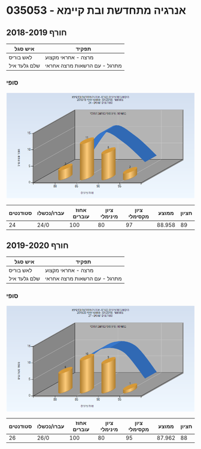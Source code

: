 # 035053 - אנרגיה מתחדשת ובת קיימא

## חורף 2018-2019

| איש סגל | תפקיד |
| ---- | ---- |
| לאש בוריס | מרצה - אחראי מקצוע |
| שלם גלעד איל | מתרגל - עם הרשאות מרצה אחראי |

### סופי

![201801 Finals](201801/Finals.png)

| סטודנטים | עברו/נכשלו | אחוז עוברים | ציון מינימלי | ציון מקסימלי | ממוצע | חציון |
| ---- | ---- | ---- | ---- | ---- | ---- | ---- |
| 24 | 24/0 | 100 | 80 | 97 | 88.958 | 89 |

## חורף 2019-2020

| איש סגל | תפקיד |
| ---- | ---- |
| לאש בוריס | מרצה - אחראי מקצוע |
| שלם גלעד איל | מתרגל - עם הרשאות מרצה אחראי |

### סופי

![201901 Finals](201901/Finals.png)

| סטודנטים | עברו/נכשלו | אחוז עוברים | ציון מינימלי | ציון מקסימלי | ממוצע | חציון |
| ---- | ---- | ---- | ---- | ---- | ---- | ---- |
| 26 | 26/0 | 100 | 80 | 95 | 87.962 | 88 |

